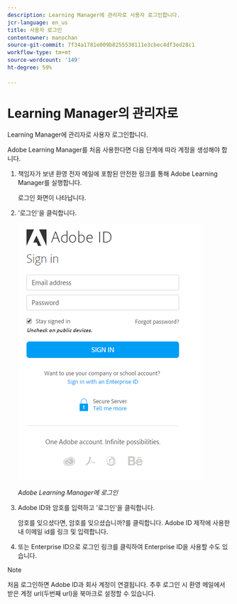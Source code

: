 ```yaml
---
description: Learning Manager에 관리자로 사용자 로그인합니다.
jcr-language: en_us
title: 사용자 로그인
contentowner: manochan
source-git-commit: 7f34a1781e009b8255530111e3cbec4df3ed28c1
workflow-type: tm+mt
source-wordcount: '149'
ht-degree: 59%

---
```




# Learning Manager의 관리자로

Learning Manager에 관리자로 사용자 로그인합니다.

Adobe Learning Manager를 처음 사용한다면 다음 단계에 따라 계정을 생성해야 합니다.

1. 책임자가 보낸 환영 전자 메일에 포함된 안전한 링크를 통해 Adobe Learning Manager를 실행합니다.

   로그인 화면이 나타납니다.

1. &#39;로그인&#39;을 클릭합니다.

   ![](assets/adobeid-signin.png)

   *Adobe Learning Manager에 로그인*

1. Adobe ID와 암호를 입력하고 &#39;로그인&#39;을 클릭합니다.

   암호를 잊으셨다면, 암호를 잊으셨습니까?를 클릭합니다. Adobe ID 제작에 사용한 내 이메일 id를 링크 및 입력합니다.

1. 또는 Enterprise ID으로 로그인 링크를 클릭하여 Enterprise ID을 사용할 수도 있습니다.

>[!NOTE]
>
>처음 로그인하면 Adobe ID과 회사 계정이 연결됩니다. 추후 로그인 시 환영 메일에서 받은 계정 url(두번째 url)을 북마크로 설정할 수 있습니다.
